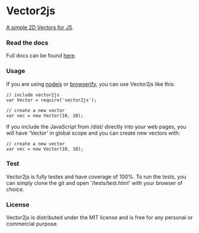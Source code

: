 # Vector2js
[A simple 2D Vectors for JS](https://ronenness.github.io/Vector2js/).

### Read the docs

Full docs can be found [here](https://ronenness.github.io/Vector2js/).

### Usage

If you are using [nodejs](https://nodejs.org/en/) or [browserify](http://browserify.org/), you can use Vector2js like this:

```
// include vector2js
var Vector = require('vector2js');

// create a new vector
var vec = new Vector(10, 10);
```

If you include the JavaScript from /dist/ directly into your web pages, you will have 'Vector' in global scope and you can create new vectors with:

```
// create a new vector
var vec = new Vector(10, 10);
```

### Test

Vector2js is fully testes and have coverage of 100%. To run the tests, you can simply clone the git and open '/tests/test.html' with your browser of choice.

### License

Vector2js is distributed under the MIT license and is free for any personal or commercial purpose.

